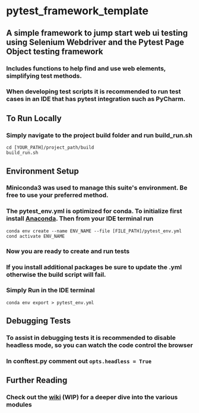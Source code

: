 # pytest_framework_template

## A simple framework to jump start web ui testing using Selenium Webdriver and the Pytest Page Object testing framework
### Includes functions to help find and use web elements, simplifying test methods.

### When developing test scripts it is recommended to run test cases in an IDE that has pytest integration such as PyCharm.

## To Run Locally
### Simply navigate to the project build folder and run build_run.sh
```
cd [YOUR_PATH]/project_path/build
build_run.sh
```

## Environment Setup
### Miniconda3 was used to manage this suite's environment. Be free to use your preferred method.
### The pytest_env.yml is optimized for conda. To initialize first install [Anaconda](https://docs.conda.io/projects/conda/en/latest/user-guide/install/download.html). Then from your IDE terminal run
```
conda env create --name ENV_NAME --file [FILE_PATH]/pytest_env.yml
cond activate ENV_NAME
```
### Now you are ready to create and run tests

### If you install additional packages be sure to update the .yml otherwise the build script will fail.
### Simply Run in the IDE terminal
```
conda env export > pytest_env.yml
```

## Debugging Tests
### To assist in debugging tests it is recommended to disable headless mode, so you can watch the code control the browser
### In conftest.py comment out ```opts.headless = True```

## Further Reading
### Check out the [wiki](https://github.com/cdubwisdom/pytest_framework_template/wiki) (WIP) for a deeper dive into the various modules

